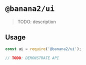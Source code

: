 # `@banana2/ui`

> TODO: description

## Usage

```js
const ui = require('@banana2/ui');

// TODO: DEMONSTRATE API
```
